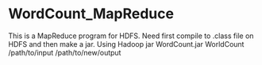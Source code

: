 # WordCount_MapReduce
This is a MapReduce program for HDFS.
Need first compile to .class file on HDFS and then make a jar.
Using Hadoop jar WordCount.jar WorldCount /path/to/input /path/to/new/output
